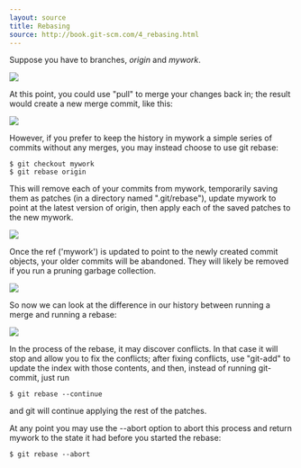 ```yaml
---
layout: source
title: Rebasing
source: http://book.git-scm.com/4_rebasing.html
---
```


Suppose you have to branches, _origin_ and _mywork_.

![](http://book.git-scm.com/assets/images/figure/rebase1.png)

At this point, you could use "pull" to merge your changes back in; the result would create a new merge commit, like this:

![](http://book.git-scm.com/assets/images/figure/rebase2.png)

However, if you prefer to keep the history in mywork a simple series of commits without any merges, you may instead choose to use git rebase:

    $ git checkout mywork
    $ git rebase origin

This will remove each of your commits from mywork, temporarily saving them as patches (in a directory named ".git/rebase"), update mywork to point at the latest version of origin, then apply each of the saved patches to the new mywork.

![](http://book.git-scm.com/assets/images/figure/rebase3.png)

Once the ref ('mywork') is updated to point to the newly created commit objects, your older commits will be abandoned. They will likely be removed if you run a pruning garbage collection. 

![](http://book.git-scm.com/assets/images/figure/rebase4.png)

So now we can look at the difference in our history between running a merge and running a rebase:

![](http://book.git-scm.com/assets/images/figure/rebase5.png)

In the process of the rebase, it may discover conflicts. In that case it will stop and allow you to fix the conflicts; after fixing conflicts, use "git-add" to update the index with those contents, and then, instead of running git-commit, just run

    $ git rebase --continue

and git will continue applying the rest of the patches.

At any point you may use the --abort option to abort this process and return mywork to the state it had before you started the rebase:

    $ git rebase --abort
